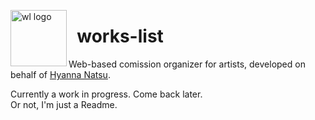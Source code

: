 <img src="https://cdn.rawgit.com/CamiloMM/works-list/master/graphics/favicon.svg" alt="wl logo" title="Yes, this logo was loosely inspired by npm's. I wouldn't use a similar font, though, because it'd be way too obvious at that point. Also, it's not the exact same color." align="left" height="90" /></a>

&nbsp;&nbsp;works-list
==========

Web-based comission organizer for artists, developed on behalf of [Hyanna Natsu](http://hyanna-natsu.deviantart.com/).

Currently a work in progress. Come back later.  
Or not, I'm just a Readme.
